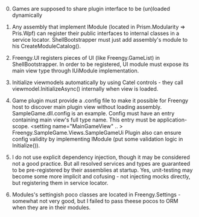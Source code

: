 0. Games are supposed to share plugin interface to be (un)loaded dynamically

1. Any assembly that implement IModule (located in Prism.Modularity => Pris.Wpf) can register their public interfaces to internal 
   classes in a service locator. ShellBootstrapper must just add assembly's module to his CreateModuleCatalog().

2. Freengy.UI registers pieces of UI (like Freengy.GameList) in ShellBootstrapper. In order to be registered, UI module must expose 
   its main view type through IUiModule implementation.

3. Initialize viewmodels automatically by using Catel controls - they call viewmodel.InitializeAsync() internally when view is loaded.

4. Game plugin must provide a <Plugin Name>.config file to make it possible for Freengy host to discover main plugin view without loading
   assembly. SampleGame.dll.config is an example. Config must have an entry containing main view's full type name. This entry must be
   application-scope.
   <setting name="MainGameView" .. >
       <value>Freengy.SampleGame.Views.SampleGameUi</value>
   </setting>
   Plugin also can ensure config validity by implementing IModule (put some validation logic in Initialize()).

5. I do not use explicit dependency injection, though it may be considered not a good practice. But all resolved services and types
   are guaranteed to be pre-registered by their assemblies at startup. Yes, unit-testing may become some more implicit and cofusing - 
   not injecting mocks directly, but registering them in service locator.

6. Modules's settingish poco classes are located in Freengy.Settings - somewhat not very good, but I failed to pass theese pocos to
   ORM when they are in their modules.